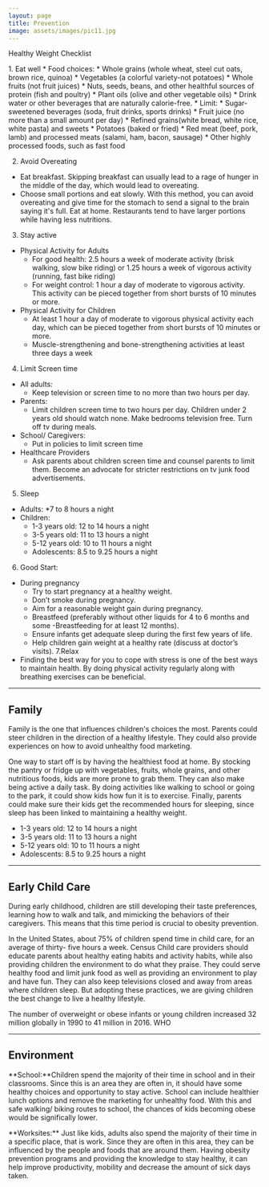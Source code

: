 ```yaml
---
layout: page
title: Prevention
image: assets/images/pic11.jpg
---
```


<p>Healthy Weight Checklist</p>
1. Eat well
    * Food choices:
        *  Whole grains (whole wheat, steel cut oats, brown rice, quinoa)
        * Vegetables (a colorful variety-not potatoes)
        * Whole fruits (not fruit juices)
        * Nuts, seeds, beans, and other healthful sources of protein (fish and poultry)
        * Plant oils (olive and other vegetable oils)
        * Drink water or other beverages that are naturally calorie-free.
* Limit:		         
        * Sugar-sweetened beverages (soda, fruit drinks, sports drinks)
        * Fruit juice (no more than a small amount per day)
        * Refined grains(white bread, white rice, white pasta) and sweets
        * Potatoes (baked or fried)
        * Red meat (beef, pork, lamb) and processed meats (salami, ham, bacon, sausage)
        * Other highly processed foods, such as fast food

2. Avoid Overeating
* Eat breakfast. Skipping breakfast can usually lead to a rage of hunger in the middle of the day, which would lead to overeating.
* Choose small portions and eat slowly. With this method, you can avoid overeating and give time for the stomach to send a signal to the brain saying it's full.
Eat at home. Restaurants tend to have larger portions while having less nutritions.

3. Stay active
* Physical Activity for Adults 
    * For good health: 2.5 hours a week of moderate activity (brisk walking, slow bike riding) or 1.25 hours a week of vigorous activity (running, fast bike riding)
    * For weight control: 1 hour a day of moderate to vigorous activity. This activity can be pieced together from short bursts of 10 minutes or more.
* Physical Activity for Children
    * At least 1 hour a day of moderate to vigorous physical activity each day, which can be pieced together from short bursts of 10 minutes or more.
    * Muscle-strengthening and bone-strengthening activities at least three days a week
4. Limit Screen time
* All adults:
    * Keep television or screen time to no more than two hours per day.
* Parents:
    * Limit children screen time to two hours per day. Children under 2 years old should watch none. Make bedrooms television free. Turn off tv during meals.
* School/ Caregivers: 
    * Put in policies to limit screen time
* Healthcare Providers
    * Ask parents about children screen time and counsel parents to limit them. Become an advocate for stricter restrictions on tv junk food advertisements.
5. Sleep
* Adults:
    *7 to 8 hours a night
* Children:
    * 1-3 years old: 12 to 14 hours a night
    * 3-5 years old: 11 to 13 hours a night
    * 5-12 years old: 10 to 11 hours a night
    * Adolescents: 8.5 to 9.25 hours a night
6. Good Start: 
* During pregnancy
    * Try to start pregnancy at a healthy weight.
    * Don’t smoke during pregnancy.
    * Aim for a reasonable weight gain during pregnancy.
    * Breastfeed (preferably without other liquids for 4 to 6 months and some -Breastfeeding for at least 12 months).
    * Ensure infants get adequate sleep during the first few years of life.
    * Help children gain weight at a healthy rate (discuss at doctor’s visits).
7.Relax
* Finding the best way for you to cope with stress is one of the best ways to maintain health. By doing physical activity regularly along with breathing exercises can be beneficial. 

<hr class="major" />

<h2>Family</h2>
<p>Family is the one that influences children's choices the most. Parents could steer children in the direction of a healthy lifestyle. They could also provide experiences on how to avoid unhealthy food marketing. </p>
<p>One way to start off is by having the healthiest food at home. By stocking the pantry or fridge up with vegetables, fruits, whole grains, and other nutritious foods, kids are more prone to grab them. They can also make being active a daily task. By doing activities like walking to school or going to the park, it could show kids how fun it is to exercise. Finally, parents could make sure their kids get the recommended hours for sleeping, since sleep has been linked to maintaining a healthy weight. </p>

* 1-3 years old: 12 to 14 hours a night
* 3-5 years old: 11 to 13 hours a night
* 5-12 years old: 10 to 11 hours a night
* Adolescents: 8.5 to 9.25 hours a night

<hr class="major" />

<h2>Early Child Care</h2>
<p>During early childhood, children are still developing their taste preferences, learning how to walk and talk, and mimicking the behaviors of their caregivers. This means that this time period is crucial to obesity prevention. </p>
<p>In the United States, about 75% of children spend time in child care, for an average of thirty- five  hours a week. Census Child care providers should educate parents about healthy eating habits and activity habits, while also providing children the environment to do what they praise. They could serve healthy food and limit junk food as well as providing an environment to play and have fun. They can also keep televisions closed and away from areas where children sleep. But adopting these practices, we are giving children the best change to live a healthy lifestyle. </p>
<p>The number of overweight or obese infants or young children increased 32 million globally in 1990 to 41 million in 2016. WHO</p>

<hr class="major" />

<h2>Environment</h2>
<p>**School:**Children spend the majority of their time in school and in their classrooms. Since this is an area they are often in, it should have some healthy choices and opportunity to stay active. School can include healthier lunch options and remove the marketing for unhealthy food. With this and safe walking/ biking routes to school, the chances of kids becoming obese would be significally lower. </p>
<p>**Worksites:** Just like kids, adults also spend the majority of their time in a specific place, that is work. Since they are often in this area, they can be influenced by the people and foods that are around them. Having obesity prevention programs and providing the knowledge to stay healthy, it can help improve productivity, mobility and decrease the amount of sick days taken. </p>
